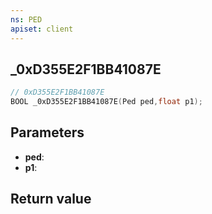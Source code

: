 ```yaml
---
ns: PED
apiset: client
---
```

## _0xD355E2F1BB41087E

```c
// 0xD355E2F1BB41087E
BOOL _0xD355E2F1BB41087E(Ped ped,float p1);
```


## Parameters
* **ped**:
* **p1**:

## Return value

